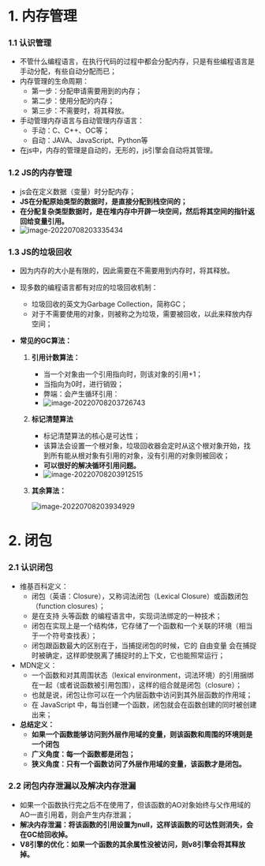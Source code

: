 # 1. 内存管理

### 1.1 认识管理

- 不管什么编程语言，在执行代码的过程中都会分配内存，只是有些编程语言是手动分配，有些自动分配而已；
- 内存管理的生命周期：
  - 第一步：分配申请需要用到的内存；
  - 第二步：使用分配的内存；
  - 第三步：不需要时，将其释放。
- 手动管理内存语言与自动管理内存语言：
  - 手动：C、C++、OC等；
  - 自动：JAVA、JavaScript、Python等
- 在js中，内存的管理是自动的，无形的，js引擎会自动将其管理。

### 1.2 JS的内存管理

- js会在定义数据（变量）时分配内存；
- **JS在分配原始类型的数据时，是直接分配到栈空间的；**
- **在分配复杂类型数据时，是在堆内存中开辟一块空间，然后将其空间的指针返回给变量引用。**
- ![image-20220708203335434](/Users/wu/Library/Application%20Support/typora-user-images/image-20220708203335434.png)

### 1.3 JS的垃圾回收

- 因为内存的大小是有限的，因此需要在不需要用到内存时，将其释放。

- 现多数的编程语言都有对应的垃圾回收机制：

  - 垃圾回收的英文为Garbage Collection，简称GC；
  - 对于不需要使用的对象，则被称之为垃圾，需要被回收，以此来释放内存空间；

- **常见的GC算法：**

  1. **引用计数算法：**

     - 当一个对象由一个引用指向时，则该对象的引用+1；
     - 当指向为0时，进行销毁；
     - 弊端：会产生循环引用：
     - ![image-20220708203726743](/Users/wu/Library/Application%20Support/typora-user-images/image-20220708203726743.png)

  2. **标记清楚算法**

     - 标记清楚算法的核心是可达性；
     - 该算法会设置一个根对象，垃圾回收器会定时从这个根对象开始，找到所有能从根对象有引用的对象，没有引用的对象则被回收；
     - **可以很好的解决循环引用问题。**
     - ![image-20220708203912515](/Users/wu/Library/Application%20Support/typora-user-images/image-20220708203912515.png)

  3. **其余算法：**

     ![image-20220708203934929](/Users/wu/Library/Application%20Support/typora-user-images/image-20220708203934929.png)

# 2. 闭包

### 2.1 认识闭包

- 维基百科定义：
  - 闭包（英语：Closure），又称词法闭包（Lexical Closure）或函数闭包（function closures）；
  -  是在支持  头等函数  的编程语言中，实现词法绑定的一种技术；
  -  闭包在实现上是一个结构体，它存储了一个函数和一个关联的环境（相当于一个符号查找表）；
  - 闭包跟函数最大的区别在于，当捕捉闭包的时候，它的  自由变量  会在捕捉时被确定，这样即使脱离了捕捉时的上下文，它也能照常运行；
- MDN定义：
  - 一个函数和对其周围状态（lexical environment，词法环境）的引用捆绑在一起（或者说函数被引用包围），这样的组合就是闭包（closure）；
  -  也就是说，闭包让你可以在一个内层函数中访问到其外层函数的作用域；
  - 在  JavaScript 中，每当创建一个函数，闭包就会在函数创建的同时被创建出来；
- **总结定义：**
  - **如果一个函数能够访问到外层作用域的变量，则该函数和周围的环境则是一个闭包**
  - **广义角度：每一个函数都是闭包；**
  - **狭义角度：只有一个函数访问了外层作用域的变量，该函数才是闭包。**

### 2.2 闭包内存泄漏以及解决内存泄漏

- 如果一个函数执行完之后不在使用了，但该函数的AO对象始终与父作用域的AO一直引用着，则会产生内存泄漏；
- **解决内存泄漏：将该函数的引用设置为null，这样该函数的可达性则消失，会在GC给回收掉。**
- **V8引擎的优化：如果一个函数的其余属性没被访问，则v8引擎会将其释放掉。**



